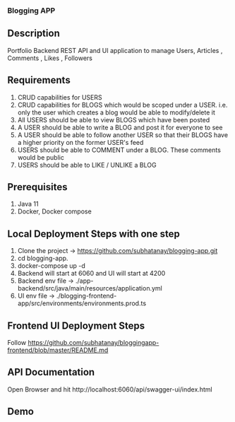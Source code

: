 ### Blogging APP

## Description
Portfolio Backend REST API and UI application to manage Users, Articles , Comments , Likes , Followers

## Requirements
1. CRUD capabilities for USERS
2. CRUD capabilities for BLOGS which would be scoped under a USER. i.e. only the user which creates a blog would be able to modify/delete it
3. All USERS should be able to view BLOGS which have been posted
4. A USER should be able to write a BLOG and post it for everyone to see
5. A USER should be able to follow another USER so that their BLOGS have a higher priority on the former USER's feed
6. USERS should be able to COMMENT under a BLOG. These comments would be public
7. USERS should be able to LIKE / UNLIKE a BLOG

## Prerequisites
1. Java 11
3. Docker, Docker compose 

## Local Deployment Steps with one step
1. Clone the project -> https://github.com/subhatanay/blogging-app.git
2. cd blogging-app. 
4. docker-compose up -d
5. Backend will start at 6060 and UI will start at 4200
6. Backend env file -> ./app-backend/src/java/main/resources/application.yml
7. UI env file -> ./blogging-frontend-app/src/environments/environments.prod.ts

## Frontend UI Deployment Steps
Follow https://github.com/subhatanay/bloggingapp-frontend/blob/master/README.md

## API Documentation
Open Browser and hit http://localhost:6060/api/swagger-ui/index.html

## Demo
